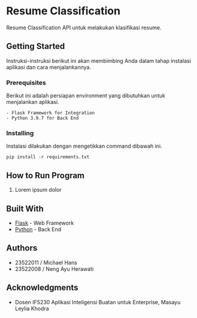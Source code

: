 # Resume Classification

Resume Classification API untuk melakukan klasifikasi resume.

## Getting Started

Instruksi-instruksi berikut ini akan membimbing Anda dalam tahap instalasi aplikasi dan cara menjalankannya.

### Prerequisites

Berikut ini adalah persiapan environment yang dibutuhkan untuk menjalankan aplikasi.

```
- Flask Framework for Integration
- Python 3.9.7 for Back End
```

### Installing

Instalasi dilakukan dengan mengetikkan command dibawah ini.
```
pip install -r requirements.txt
```

## How to Run Program
1. Lorem ipsum dolor

## Built With

* [Flask](https://flask.palletsprojects.com/en/1.1.x/) - Web Framework
* [Python](https://www.python.org/) - Back End

## Authors

- 23522011 / Michael Hans
- 23522008 / Neng Ayu Herawati

## Acknowledgments

* Dosen IF5230 Aplikasi Inteligensi Buatan untuk Enterprise, Masayu Leylia Khodra